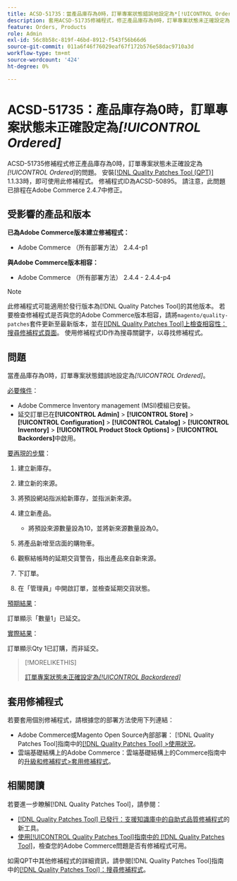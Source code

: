 ```yaml
---
title: ACSD-51735：當產品庫存為0時，訂單專案狀態錯誤地設定為*[!UICONTROL Ordered]*
description: 套用ACSD-51735修補程式，修正產品庫存為0時，訂單專案狀態未正確設定為*[!UICONTROL Ordered]*的Adobe Commerce問題。
feature: Orders, Products
role: Admin
exl-id: 56c8b58c-819f-46bd-8912-f543f56b66d6
source-git-commit: 011a6f46f76029eaf67f172b576e58dac9710a3d
workflow-type: tm+mt
source-wordcount: '424'
ht-degree: 0%

---
```


# ACSD-51735：產品庫存為0時，訂單專案狀態未正確設定為&#x200B;*[!UICONTROL Ordered]*

ACSD-51735修補程式修正產品庫存為0時，訂單專案狀態未正確設定為&#x200B;*[!UICONTROL Ordered]*&#x200B;的問題。 安裝[[!DNL Quality Patches Tool (QPT)]](https://experienceleague.adobe.com/en/docs/commerce-operations/tools/quality-patches-tool/quality-patches-tool-to-self-serve-quality-patches) 1.1.33時，即可使用此修補程式。 修補程式ID為ACSD-50895。 請注意，此問題已排程在Adobe Commerce 2.4.7中修正。

## 受影響的產品和版本

**已為Adobe Commerce版本建立修補程式：**

* Adobe Commerce （所有部署方法） 2.4.4-p1

**與Adobe Commerce版本相容：**

* Adobe Commerce （所有部署方法） 2.4.4 - 2.4.4-p4

>[!NOTE]
>
>此修補程式可能適用於發行版本為[!DNL Quality Patches Tool]的其他版本。 若要檢查修補程式是否與您的Adobe Commerce版本相容，請將`magento/quality-patches`套件更新至最新版本，並在[[!DNL Quality Patches Tool]上檢查相容性：搜尋修補程式頁面](https://experienceleague.adobe.com/tools/commerce-quality-patches/index.html)。 使用修補程式ID作為搜尋關鍵字，以尋找修補程式。

## 問題

當產品庫存為0時，訂單專案狀態錯誤地設定為&#x200B;*[!UICONTROL Ordered]*。

<u>必要條件</u>：

* Adobe Commerce Inventory management (MSI)模組已安裝。
* 延交訂單已在&#x200B;**[!UICONTROL Admin]** > **[!UICONTROL Store]** > **[!UICONTROL Configuration]** > **[!UICONTROL Catalog]** > **[!UICONTROL Inventory]** > **[!UICONTROL Product Stock Options]** > **[!UICONTROL Backorders]**&#x200B;中啟用。

<u>要再現的步驟</u>：

1. 建立新庫存。
1. 建立新的來源。
1. 將預設網站指派給新庫存，並指派新來源。
1. 建立新產品。

   * 將預設來源數量設為10，並將新來源數量設為0。

1. 將產品新增至店面的購物車。
1. 觀察結帳時的延期交貨警告，指出產品來自新來源。
1. 下訂單。
1. 在「管理員」中開啟訂單，並檢查延期交貨狀態。

<u>預期結果</u>：

訂單顯示「數量1」已延交。

<u>實際結果</u>：

訂單顯示Qty 1已訂購，而非延交。

>[!MORELIKETHIS]
>
>[訂單專案狀態未正確設定為&#x200B;*[!UICONTROL Backordered]*](/help/tools/quality-patches-tool/patches-available-in-qpt/v1-1-33/acsd-51408-order-item-status-is-set-to-backordered.md)

## 套用修補程式

若要套用個別修補程式，請根據您的部署方法使用下列連結：

* Adobe Commerce或Magento Open Source內部部署： [!DNL Quality Patches Tool]指南中的[[!DNL Quality Patches Tool] >使用狀況](/help/tools/quality-patches-tool/usage.md)。
* 雲端基礎結構上的Adobe Commerce：雲端基礎結構上的Commerce指南中的[升級和修補程式>套用修補程式](https://experienceleague.adobe.com/docs/commerce-cloud-service/user-guide/develop/upgrade/apply-patches.html)。

## 相關閱讀

若要進一步瞭解[!DNL Quality Patches Tool]，請參閱：

* [[!DNL Quality Patches Tool] 已發行：支援知識庫中的自助式品質修補程式](https://experienceleague.adobe.com/en/docs/commerce-operations/tools/quality-patches-tool/quality-patches-tool-to-self-serve-quality-patches)的新工具。
* [使用[!UICONTROL Quality Patches Tool]指南中的 [!DNL Quality Patches Tool]](/help/tools/quality-patches-tool/patches-available-in-qpt/check-patch-for-magento-issue-with-magento-quality-patches.md)，檢查您的Adobe Commerce問題是否有修補程式可用。


如需QPT中其他修補程式的詳細資訊，請參閱[!DNL Quality Patches Tool]指南中的[[!DNL Quality Patches Tool]：搜尋修補程式](https://experienceleague.adobe.com/tools/commerce-quality-patches/index.html)。
